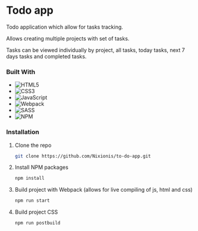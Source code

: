 # Todo app

Todo application which allow for tasks tracking.

Allows creating multiple projects with set of tasks.

Tasks can be viewed individually by project, all tasks, today tasks, next 7 days tasks and completed tasks.

### Built With

- ![HTML5](https://img.shields.io/badge/html5-%23E34F26.svg?style=for-the-badge&logo=html5&logoColor=white)
- ![CSS3](https://img.shields.io/badge/css3-%231572B6.svg?style=for-the-badge&logo=css3&logoColor=white)
- ![JavaScript](https://img.shields.io/badge/javascript-%23323330.svg?style=for-the-badge&logo=javascript&logoColor=%23F7DF1E)
- ![Webpack](https://img.shields.io/badge/webpack-%238DD6F9.svg?style=for-the-badge&logo=webpack&logoColor=black)
- ![SASS](https://img.shields.io/badge/SASS-hotpink.svg?style=for-the-badge&logo=SASS&logoColor=white)
- ![NPM](https://img.shields.io/badge/NPM-%23CB3837.svg?style=for-the-badge&logo=npm&logoColor=white)

### Installation

1. Clone the repo
   ```sh
   git clone https://github.com/Nixionis/to-do-app.git
   ```
2. Install NPM packages
   ```sh
   npm install
   ```
3. Build project with Webpack (allows for live compiling of js, html and css)
   ```sh
   npm run start
   ```
4. Build project CSS
   ```sh
   npm run postbuild
   ```
